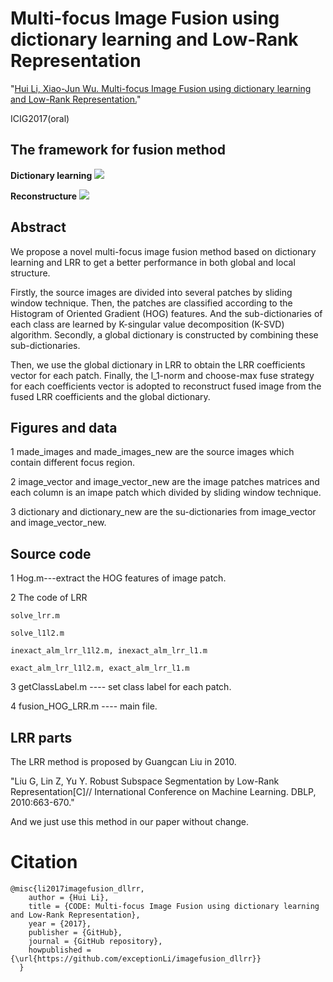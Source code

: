 # Multi-focus Image Fusion using dictionary learning and Low-Rank Representation

"[Hui Li, Xiao-Jun Wu. Multi-focus Image Fusion using dictionary learning and Low-Rank Representation.](https://link.springer.com/chapter/10.1007/978-3-319-71607-7_59)"

ICIG2017(oral)

## The framework for fusion method
<b>Dictionary learning</b>
![](https://github.com/exceptionLi/imagefusion_dllrr/blob/master/framework/dictionary_learning.png)

<b>Reconstructure</b>
![](https://github.com/exceptionLi/imagefusion_dllrr/blob/master/framework/reconstructure.png)


## Abstract
We propose a novel multi-focus image fusion method based on dictionary learning and LRR to get a better performance in both global and local structure. 

Firstly, the source images are divided into several patches by sliding window technique. Then, the patches are classified according to the Histogram of Oriented Gradient (HOG) features. And the sub-dictionaries of each class are learned by K-singular value decomposition (K-SVD) algorithm. Secondly, a global dictionary is constructed by combining these sub-dictionaries. 

Then, we use the global dictionary in LRR to obtain the LRR coefficients vector for each patch. Finally, the l_1-norm and choose-max fuse strategy for each coefficients vector is adopted to reconstruct fused image from the fused LRR coefficients and the global dictionary. 


## Figures and data
1 made_images and made_images_new are the source images which contain different focus region.

2 image_vector and image_vector_new are the image patches matrices and each column is an imape patch which divided by sliding window technique.

3 dictionary and dictionary_new are the su-dictionaries from image_vector and image_vector_new.


## Source code
1 Hog.m---extract the HOG features of image patch.

2 The code of LRR

	solve_lrr.m

	solve_l1l2.m

	inexact_alm_lrr_l1l2.m, inexact_alm_lrr_l1.m

	exact_alm_lrr_l1l2.m, exact_alm_lrr_l1.m
	

3 getClassLabel.m ---- set class label for each patch.

4 fusion_HOG_LRR.m ---- main file.

## LRR parts
The LRR method is proposed by Guangcan Liu in 2010.

"Liu G, Lin Z, Yu Y. Robust Subspace Segmentation by Low-Rank Representation[C]// International Conference on Machine Learning. DBLP, 2010:663-670."

And we just use this method in our paper without change.


# Citation
```
@misc{li2017imagefusion_dllrr,
    author = {Hui Li},
    title = {CODE: Multi-focus Image Fusion using dictionary learning and Low-Rank Representation},
    year = {2017},
    publisher = {GitHub},
    journal = {GitHub repository},
    howpublished = {\url{https://github.com/exceptionLi/imagefusion_dllrr}}
  }
```
